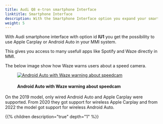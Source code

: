 ```yaml
---
title: Audi Q8 e-tron smartphone Interface
linktitle: Smartphone Interface
description: With the Smartphone Interface option you expand your smartphone in to the MMI system
weight: 5
---
```

<!-- markdownlint-disable MD033 -->

With Audi smartphone interface with option id **IU1** you get the possibility to use Apple Carplay or Android Auto in your MMI system.

This gives you access to many usefull apps like Spotify and Waze directly in MMI.

The below image show how Waze warns users about a speed camera.

<figure>
    <a href="https://media.electrichasgoneaudi.net/multimedia/models/e-tron/technology/uiandoperations/smartphoneinterface/speedcam.jpg">
        <img src="https://media.electrichasgoneaudi.net/multimedia/models/e-tron/technology/uiandoperations/smartphoneinterface/speedcams.jpg"
        alt="Android Auto with Waze warning about speedcam" title="Android Auto with Waze warning about speedcam">
    </a>
    <figcaption><h4>Android Auto with Waze warning about speedcam</h4></figcaption>
</figure>

On the 2019 model, only wired Android Auto and Apple Carplay were supported. From 2020 they got support for wireless Apple Carplay and from 2022 the model got support for wireless Android Auto.

{{% children description="true" depth="1" %}}
